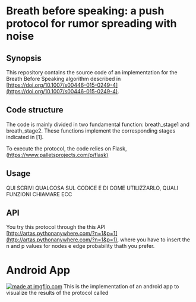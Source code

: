 ﻿# Breath before speaking: a push protocol for rumor spreading with noise


## Synopsis
This repository contains the source code of an implementation for the Breath Before Speaking algorithm described in [https://doi.org/10.1007/s00446-015-0249-4](https://doi.org/10.1007/s00446-015-0249-4).

## Code structure
The code is mainly divided in two fundamental function: breath_stage1 and breath_stage2. These functions implement the corresponding stages indicated in [1]. 
 
To execute the protocol, the code relies on Flask,([https://www.palletsprojects.com/p/flask)](https://www.palletsprojects.com/p/flask/) 


## Usage
QUI SCRIVI QUALCOSA SUL CODICE E DI COME UTILIZZARLO, QUALI FUNZIONI CHIAMARE ECC

## API
You try this protocol through the this API [http://artas.pythonanywhere.com/?n=1&p=1](http://artas.pythonanywhere.com/?n=1&p=1),
where you have to insert the n and p values for nodes e edge probability thath you prefer.

# Android App
<a href="https://imgflip.com/gif/3powgj"><img src="https://i.imgflip.com/3powgj.gif" title="made at imgflip.com"/></a>
This is the implementation of an android app to visualize the results of the protocol called





